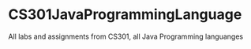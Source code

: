 # CS301JavaProgrammingLanguage
All labs and assignments from CS301, all Java Programming languanges
